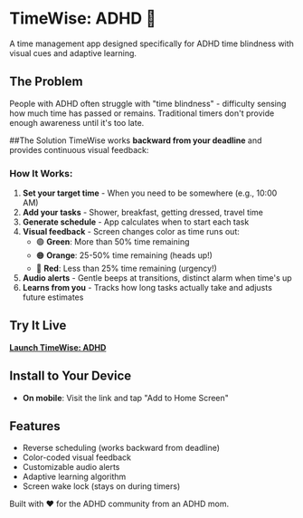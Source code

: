 # TimeWise: ADHD 🧠
A time management app designed specifically for ADHD time blindness with visual cues and adaptive learning.

## The Problem
People with ADHD often struggle with "time blindness" - difficulty sensing how much time has passed or remains. Traditional timers don't provide enough awareness until it's too late.

##The Solution
TimeWise works **backward from your deadline** and provides continuous visual feedback:

### How It Works:
1. **Set your target time** - When you need to be somewhere (e.g., 10:00 AM)
2. **Add your tasks** - Shower, breakfast, getting dressed, travel time
3. **Generate schedule** - App calculates when to start each task
4. **Visual feedback** - Screen changes color as time runs out:
   - 🟢 **Green**: More than 50% time remaining 
   - 🟠 **Orange**: 25-50% time remaining (heads up!)
   - 🔴 **Red**: Less than 25% time remaining (urgency!)
5. **Audio alerts** - Gentle beeps at transitions, distinct alarm when time's up
6. **Learns from you** - Tracks how long tasks actually take and adjusts future estimates

## Try It Live
**[Launch TimeWise: ADHD](https://holley013.github.io/timewiseadhd/)**

## Install to Your Device
- **On mobile**: Visit the link and tap "Add to Home Screen" 

## Features
- Reverse scheduling (works backward from deadline)
- Color-coded visual feedback
- Customizable audio alerts
- Adaptive learning algorithm
- Screen wake lock (stays on during timers)

Built with ❤️ for the ADHD community from an ADHD mom.
